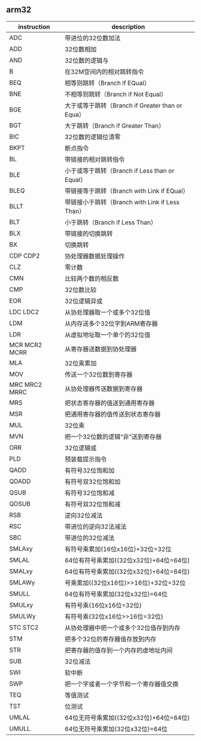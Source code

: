## arm32
| instruction | description |
|---|---|
|ADC|带进位的32位数加法|
|ADD|32位数相加|
|AND|32位数的逻辑与|
|B|在32M空间内的相对跳转指令|
|BEQ|相等则跳转（Branch if EQual）|
|BNE|不相等则跳转（Branch if Not Equal）|
|BGE|大于或等于跳转（Branch if Greater than or Equa）|
|BGT|大于跳转（Branch if Greater Than）|
|BIC|32位数的逻辑位清零|
|BKPT|断点指令|
|BL|带链接的相对跳转指令|
|BLE|小于或等于跳转（Branch if Less than or Equal）|
|BLEQ|带链接等于跳转（Branch with Link if EQual）|
|BLLT|带链接小于跳转（Branch with Link if Less Than）|
|BLT|小于跳转（Branch if Less Than）|
|BLX|带链接的切换跳转|
|BX|切换跳转|
|CDP CDP2|协处理器数据处理操作|
|CLZ|零计数|
|CMN|比较两个数的相反数|
|CMP|32位数比较|
|EOR|32位逻辑异或|
|LDC LDC2|从协处理器取一个或多个32位值|
|LDM|从内存送多个32位字到ARM寄存器|
|LDR|从虚拟地址取一个单个的32位值|
|MCR MCR2 MCRR|从寄存器送数据到协处理器|
|MLA|32位乘累加|
|MOV|传送一个32位数到寄存器|
|MRC MRC2 MRRC|从协处理器传送数据到寄存器|
|MRS|把状态寄存器的值送到通用寄存器|
|MSR|把通用寄存器的值传送到状态寄存器|
|MUL|32位乘|
|MVN|把一个32位数的逻辑“非”送到寄存器|
|ORR|32位逻辑或|
|PLD|预装载提示指令|
|QADD|有符号32位饱和加|
|QDADD|有符号双32位饱和加|
|QSUB|有符号32位饱和减|
|QDSUB|有符号双32位饱和减|
|RSB|逆向32位减法|
|RSC|带进位的逆向32法减法|
|SBC|带进位的32位减法|
|SMLAxy|有符号乘累加(16位x16位)+32位=32位|
|SMLAL|64位有符号乘累加((32位x32位)+64位=64位)|
|SMALxy|64位有符号乘累加((32位x32位)+64位=64位)|
|SMLAWy|号乘累加((32位x16位)>>16位)+32位=32位|
|SMULL|64位有符号乘累加(32位x32位)=64位|
|SMULxy|有符号乘(16位x16位=32位)|
|SMULWy|有符号乘(32位x16位>>16位=32位)|
|STC STC2|从协处理器中把一个或多个32位值存到内存|
|STM|把多个32位的寄存器值存放到内存|
|STR|把寄存器的值存到一个内存的虚地址内间|
|SUB|32位减法|
|SWI|软中断|
|SWP|把一个字或者一个字节和一个寄存器值交换|
|TEQ|等值测试|
|TST|位测试|
|UMLAL|64位无符号乘累加((32位x32位)+64位=64位)|
|UMULL|64位无符号乘累加(32位x32位)=64位|
